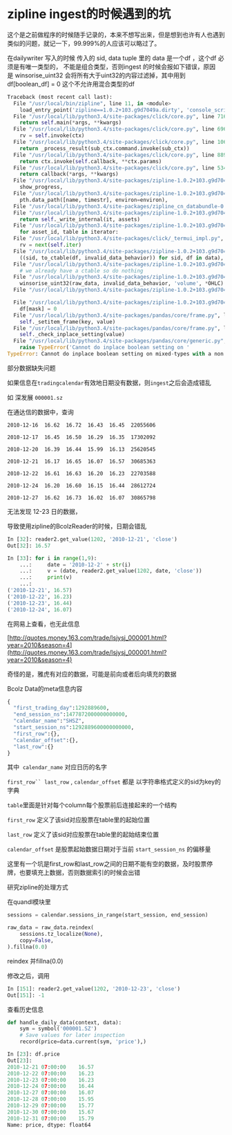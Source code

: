# zipline ingest的时候遇到的坑

这个是之前做程序的时候随手记录的，本来不想写出来，但是想到也许有人也遇到类似的问题，就记一下，99.999%的人应该可以略过了。



在dailywriter 写入的时候 传入的 sid, data tuple 里的 data 是一个df ，这个df 必须是有唯一类型的， 不能是组合类型，否则ingest 的时候会报如下错误，原因是 winsorise_uint32 会将所有大于uint32的内容过滤掉，其中用到 df[boolean_df] = 0 这个不允许用混合类型的df



```python
Traceback (most recent call last):
  File "/usr/local/bin/zipline", line 11, in <module>
    load_entry_point('zipline==1.0.2+103.g9d7049a.dirty', 'console_scripts', 'zipline')()
  File "/usr/local/lib/python3.4/site-packages/click/core.py", line 716, in __call__
    return self.main(*args, **kwargs)
  File "/usr/local/lib/python3.4/site-packages/click/core.py", line 696, in main
    rv = self.invoke(ctx)
  File "/usr/local/lib/python3.4/site-packages/click/core.py", line 1060, in invoke
    return _process_result(sub_ctx.command.invoke(sub_ctx))
  File "/usr/local/lib/python3.4/site-packages/click/core.py", line 889, in invoke
    return ctx.invoke(self.callback, **ctx.params)
  File "/usr/local/lib/python3.4/site-packages/click/core.py", line 534, in invoke
    return callback(*args, **kwargs)
  File "/usr/local/lib/python3.4/site-packages/zipline-1.0.2+103.g9d7049a.dirty-py3.4-macosx-10.10-x86_64.egg/zipline/__main__.py", line 306, in ingest
    show_progress,
  File "/usr/local/lib/python3.4/site-packages/zipline-1.0.2+103.g9d7049a.dirty-py3.4-macosx-10.10-x86_64.egg/zipline/data/bundles/core.py", line 451, in ingest
    pth.data_path([name, timestr], environ=environ),
  File "/usr/local/lib/python3.4/site-packages/zipline_cn_databundle-0.2-py3.4.egg/zipline_cn_databundle/squant_source.py", line 108, in squant_bundle
  File "/usr/local/lib/python3.4/site-packages/zipline-1.0.2+103.g9d7049a.dirty-py3.4-macosx-10.10-x86_64.egg/zipline/data/us_equity_pricing.py", line 265, in write
    return self._write_internal(it, assets)
  File "/usr/local/lib/python3.4/site-packages/zipline-1.0.2+103.g9d7049a.dirty-py3.4-macosx-10.10-x86_64.egg/zipline/data/us_equity_pricing.py", line 327, in _write_internal
    for asset_id, table in iterator:
  File "/usr/local/lib/python3.4/site-packages/click/_termui_impl.py", line 259, in next
    rv = next(self.iter)
  File "/usr/local/lib/python3.4/site-packages/zipline-1.0.2+103.g9d7049a.dirty-py3.4-macosx-10.10-x86_64.egg/zipline/data/us_equity_pricing.py", line 258, in <genexpr>
    ((sid, to_ctable(df, invalid_data_behavior)) for sid, df in data),
  File "/usr/local/lib/python3.4/site-packages/zipline-1.0.2+103.g9d7049a.dirty-py3.4-macosx-10.10-x86_64.egg/zipline/data/us_equity_pricing.py", line 166, in to_ctable
    # we already have a ctable so do nothing
  File "/usr/local/lib/python3.4/site-packages/zipline-1.0.2+103.g9d7049a.dirty-py3.4-macosx-10.10-x86_64.egg/zipline/data/us_equity_pricing.py", line 169, in to_ctable
    winsorise_uint32(raw_data, invalid_data_behavior, 'volume', *OHLC)
  File "/usr/local/lib/python3.4/site-packages/zipline-1.0.2+103.g9d7049a.dirty-py3.4-macosx-10.10-x86_64.egg/zipline/data/us_equity_pricing.py", line 117, in winsorise_uint32

  File "/usr/local/lib/python3.4/site-packages/zipline-1.0.2+103.g9d7049a.dirty-py3.4-macosx-10.10-x86_64.egg/zipline/data/us_equity_pricing.py", line 159, in winsorise_uint32
    df[mask] = 0
  File "/usr/local/lib/python3.4/site-packages/pandas/core/frame.py", line 2354, in __setitem__
    self._setitem_frame(key, value)
  File "/usr/local/lib/python3.4/site-packages/pandas/core/frame.py", line 2390, in _setitem_frame
    self._check_inplace_setting(value)
  File "/usr/local/lib/python3.4/site-packages/pandas/core/generic.py", line 2781, in _check_inplace_setting
    raise TypeError('Cannot do inplace boolean setting on '
TypeError: Cannot do inplace boolean setting on mixed-types with a non np.nan value
```

部分数据缺失问题

如果信息在`tradingcalendar`有效地日期没有数据，则`ingest`之后会造成错乱

如 深发展 `000001.sz`

在通达信的数据中，查询

```
2010-12-16  16.62  16.72  16.43  16.45  22055606

2010-12-17  16.45  16.50  16.29  16.35  17302092

2010-12-20  16.39  16.44  15.99  16.13  25620545

2010-12-21  16.17  16.65  16.07  16.57  30685363

2010-12-22  16.61  16.63  16.20  16.23  22703588

2010-12-24  16.20  16.60  16.15  16.44  28612724

2010-12-27  16.62  16.73  16.02  16.07  30865798

```

无法发现 12-23 日的数据，

导致使用zipline的BcolzReader的时候，日期会错乱

```python
In [32]: reader2.get_value(1202, '2010-12-21', 'close')
Out[32]: 16.57

In [33]: for i in range(1,9):
    ...:     date = '2010-12-2' + str(i)
    ...:     v = (date, reader2.get_value(1202, date, 'close'))
    ...:     print(v)
    ...:
('2010-12-21', 16.57)
('2010-12-22', 16.23)
('2010-12-23', 16.44)
('2010-12-24', 16.07)
```

在网易上查看，也无此信息

[http://quotes.money.163.com/trade/lsjysj_000001.html?year=2010&season=4](http://quotes.money.163.com/trade/lsjysj_000001.html?year=2010&season=4)

奇怪的是，雅虎有对应的数据，可能是前向或者后向填充的数据

Bcolz Data的meta信息内容

```python
{
  "first_trading_day":1292889600,
  "end_session_ns":1477872000000000000,
  "calendar_name":"SHSZ",
  "start_session_ns":1292889600000000000,
  "first_row":{},
  "calendar_offset":{},
  "last_row":{}
}
```

其中  `calendar_name` 对应日历的名字

`first_row`` last_row` , `calendar_offset` 都是 以字符串格式定义的sid为key的字典

`table`里面是针对每个column每个股票前后连接起来的一个结构

`first_row` 定义了该sid对应股票在table里的起始位置

`last_row` 定义了该sid对应股票在table里的起始结束位置

`calendar_offset` 是股票起始数据日期对于当前 `start_session_ns` 的偏移量

这里有一个坑是first_row和last_row之间的日期不能有空的数据，及时股票停牌，也要填充上数据，否则数据索引的时候会出错

研究zipline的处理方式

在quandl模块里

```python
sessions = calendar.sessions_in_range(start_session, end_session)

raw_data = raw_data.reindex(
    sessions.tz_localize(None),
    copy=False,
).fillna(0.0)
```

reindex 并fillna(0.0)

修改之后，调用 

```python
In [151]: reader2.get_value(1202, '2010-12-23', 'close')
Out[151]: -1
```

查看历史信息

```python
def handle_daily_data(context, data):
    sym = symbol('000001.SZ')
    # Save values for later inspection
    record(price=data.current(sym, 'price'),)

In [23]: df.price
Out[23]:
2010-12-21 07:00:00    16.57
2010-12-22 07:00:00    16.23
2010-12-23 07:00:00    16.23
2010-12-24 07:00:00    16.44
2010-12-27 07:00:00    16.07
2010-12-28 07:00:00    15.95
2010-12-29 07:00:00    15.77
2010-12-30 07:00:00    15.67
2010-12-31 07:00:00    15.79
Name: price, dtype: float64
```


